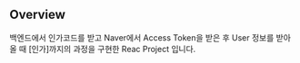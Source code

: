 ## Overview 

백엔드에서 인가코드를 받고 Naver에서 Access Token을 받은 후 User 정보를 받아올 때 [인가]까지의 과정을 구현한 Reac Project 입니다.


